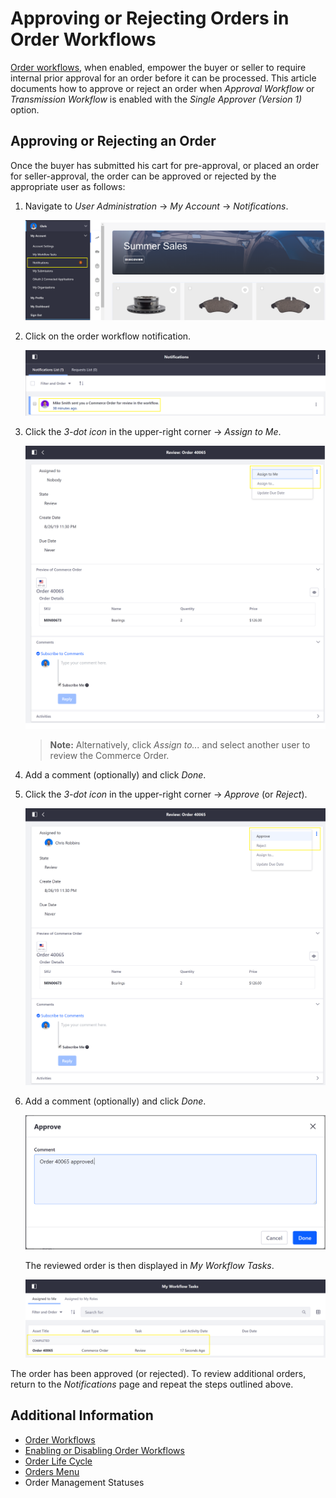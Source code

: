 # Approving or Rejecting Orders in Order Workflows

[Order workflows](../order-workflows/README.md), when enabled, empower the buyer or seller to require internal prior approval for an order before it can be processed. This article documents how to approve or reject an order when *Approval Workflow* or *Transmission Workflow* is enabled with the *Single Approver (Version 1)* option.

## Approving or Rejecting an Order

Once the buyer has submitted his cart for pre-approval, or placed an order for seller-approval, the order can be approved or rejected by the appropriate user as follows:

1. Navigate to *User Administration* → *My Account* → *Notifications*.

   ![Notifications](./images/01.png)

1. Click on the order workflow notification.

   ![Notifications List](./images/02.png)

1. Click the _3-dot icon_ in the upper-right corner → *Assign to Me*.

   ![Review](./images/03.png)

    > **Note:** Alternatively, click _Assign to..._ and select another user to review the Commerce Order.

1. Add a comment (optionally) and click *Done*.

1. Click the _3-dot icon_ in the upper-right corner → *Approve* (or *Reject*).

   ![Review Drop Down](./images/04.png)

1. Add a comment (optionally) and click *Done*.

   ![Adding a Comment](./images/05.png)

    The reviewed order is then displayed in _My Workflow Tasks_.

   ![Order Approved](./images/06.png)

The order has been approved (or rejected). To review additional orders, return to the *Notifications* page and repeat the steps outlined above.

## Additional Information

* [Order Workflows](../README.md)
* [Enabling or Disabling Order Workflows](../enabling-or-disabling-order-workflows/README.md)
* [Order Life Cycle](../sales/order-life-cycle.md)
* [Orders Menu](../sales/orders-menu.md)
* Order Management Statuses
